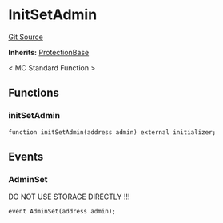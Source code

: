 # InitSetAdmin
[Git Source](https://github.com/metacontract/mc/blob/c3fc2b414d37afc92bb1cf2e606b4b2bede47403/plugin-functions/std/functions/protected/InitSetAdmin.sol)

**Inherits:**
[ProtectionBase](/plugin-functions/std/functions/protected/protection/ProtectionBase.sol/abstract.ProtectionBase)

< MC Standard Function >


## Functions
### initSetAdmin


```solidity
function initSetAdmin(address admin) external initializer;
```

## Events
### AdminSet
DO NOT USE STORAGE DIRECTLY !!!


```solidity
event AdminSet(address admin);
```

